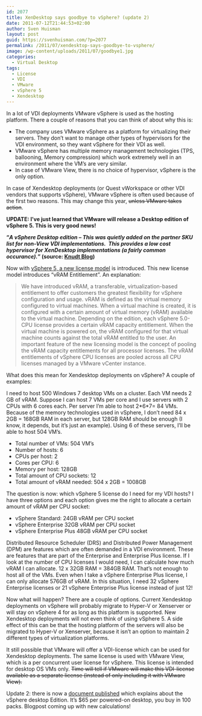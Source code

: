 ```yaml
---
id: 2077
title: XenDesktop says goodbye to vSphere? (update 2)
date: 2011-07-12T21:44:53+02:00
author: Sven Huisman
layout: post
guid: https://svenhuisman.com/?p=2077
permalink: /2011/07/xendesktop-says-goodbye-to-vsphere/
image: /wp-content/uploads/2011/07/goodbye1.jpg
categories:
  - Virtual Desktop
tags:
  - License
  - VDI
  - VMware
  - vSphere 5
  - Xendesktop
---
```

In a lot of VDI deployments VMware vSphere is used as the hosting platform. There a couple of reasons that you can think of about why this is:

  * The company uses VMware vSphere as a platform for virtualizing their servers. They don’t want to manage other types of hypervisors for the VDI environment, so they want vSphere for their VDI as well.
  * VMware vSphere has multiple memory management technologies (TPS, ballooning, Memory compression) which work extremely well in an environment where the VM’s are very similar.
  * In case of VMware View, there is no choice of hypervisor, vSphere is the only option.

In case of Xendesktop deployments (or Quest vWorkspace or other VDI vendors that supports vSphere), VMware vSphere is often used because of the first two reasons. This may change this year, <del>unless VMware takes action</del>.

**UPDATE: I&#8217;ve just learned that VMware will release a Desktop edition of vSphere 5. This is very good news!** 

**&#8220;_A vSphere Desktop edition &#8211; This was quietly added on the partner SKU list for non-View VDI implementations.  This provides a low cost hypervisor for XenDesktop implementations (a fairly common occurance)._&#8221; (source: <a title="vSphere 5" href="https://knudt.net/vblog/post/2011/07/13/VMware-vSphere-5.aspx" target="_blank">Knudt Blog</a>)**

<!--more-->

Now with <a href="https://svenhuisman.com/2011/07/vsphere-5-whats-in-enterprise-plus-2/" target="_blank">vSphere 5, a new license model</a> is introduced. This new license model introduces “vRAM Entitlement”. An explanation:

> We have introduced vRAM, a transferable, virtualization-based entitlement to offer customers the greatest flexibility for vSphere configuration and usage. vRAM is defined as the virtual memory configured to virtual machines. When a virtual machine is created, it is configured with a certain amount of virtual memory (vRAM) available to the virtual machine. Depending on the edition, each vSphere 5.0-CPU license provides a certain vRAM capacity entitlement. When the virtual machine is powered on, the vRAM configured for that virtual machine counts against the total vRAM entitled to the user. An important feature of the new licensing model is the concept of pooling the vRAM capacity entitlements for all processor licenses. The vRAM entitlements of vSphere CPU licenses are pooled across all CPU licenses managed by a VMware vCenter instance.

What does this mean for Xendesktop deployments on vSphere? A couple of examples:

I need to host 500 Windows 7 desktop VMs on a cluster. Each VM needs 2 GB of vRAM. Suppose I can host 7 VMs per core and I use servers with 2 CPUs with 6 cores each. Per server I’m able to host 2\*6\*7= 84 VMs. Because of the memory technologies used in vSphere, I don’t need 84 x 2GB = 168GB RAM in each server, but 128GB RAM should be enough (I know, it depends, but it’s just an example). Using 6 of these servers, I’ll be able to host 504 VM’s.

  * Total number of VMs: 504 VM’s
  * Number of hosts: 6
  * CPUs per host: 2
  * Cores per CPU: 6
  * Memory per host: 128GB
  * Total amount of CPU sockets: 12
  * Total amount of vRAM needed: 504 x 2GB = 1008GB

The question is now: which vSphere 5 license do I need for my VDI hosts? I have three options and each option gives me the right to allocate a certain amount of vRAM per CPU socket:

  * vSphere Standard: 24GB vRAM per CPU socket
  * vSphere Enterprise 32GB vRAM per CPU socket
  * vSphere Enterprise Plus 48GB vRAM per CPU socket

Distributed Resource Scheduler (DRS) and Distributed Power Management (DPM) are features which are often demanded in a VDI environment. These are features that are part of the Enterprise and Enterprise Plus license. If I look at the number of CPU licenses I would need, I can calculate how much vRAM I can allocate. 12 x 32GB RAM = 384GB RAM. That’s not enough to host all of the VMs. Even when I take a vSphere Enterprise Plus license, I can only allocate 576GB of vRAM. In this situation, I need 32 vSphere Enterprise licenses or 21 vSphere Enterprise Plus license instead of just 12!

Now what will happen? There are a couple of options. Current Xendesktop deployments on vSphere will probably migrate to Hyper-V or Xenserver or will stay on vSphere 4 for as long as this platform is supported. New Xendesktop deployments will not even think of using vSphere 5. A side effect of this can be that the hosting platform of the servers will also be migrated to Hyper-V or Xenserver, because it isn’t an option to maintain 2 different types of virtualization platforms.

It still possible that VMware will offer a VDI-license which can be used for Xendesktop deployments. The same license is used with VMware View, which is a per concurrent user license for vSphere. This license is intended for desktop OS VMs only. <del>Time will tell if VMware will make this VDI-license available as a separate license (instead of only including it with VMware View).</del>

Update 2: there is now a [document published](https://mylearn.vmware.com/courseware/103763/vmLIVE_VMware_vSphere_Desktop_FAQ.pdf "vSphere 5 Desktop license") which explains about the vSphere desktop Edition. It&#8217;s $65 per powered-on desktop, you buy in 100 packs. Blogpost coming up with new calculations!

&nbsp;